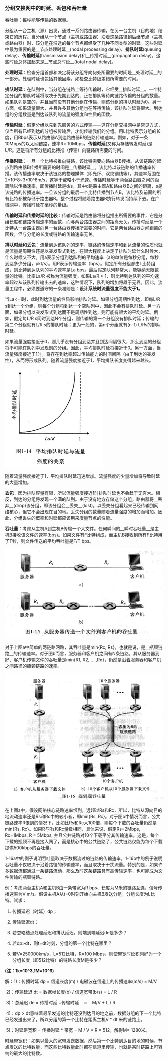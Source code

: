 ### 分组交换网中的时延、丢包和吞吐量

吞吐量：每秒能够传输的数据量。

分组从一台主机（源）出发，通过一系列路由器传输，在另一台主机（目的地）结束它的历程。当分组从一个节点（主机或路由器）沿着这条路径到后继节点（主机或路由器）时，该分组在沿途的每个节点都经受了几种不同类型的时延。这些时延中最为重要的是__节点处理时延__(nodal processing delay)、__排队时延__(queuing delay)、__传输时延__(transmission delay)和__传播时延__(propagation delay)，这些时延总体加起来是__节点总时延__(total nodal delay)。

__处理时延__：检查分组首部和决定将该分组导向何处所需要的时间是__处理时延__的一部分。处理时延也包括其他因素，如检查比特级差错所需要的时间。

__排队时延__：在队列中，当分组在链路上等待传输时，它经受__排队时延__。一个特定分组的排队时延将取决于先期到达的、正在排队等待向链路传输的分组的数量。如果队列是空的，并且当前没有其他分组在传输，则该分组的排队时延为0。另一方面，如果流量很大，并且许多其他分组也在等待传输，该排队时延将很大。到达组的分组数量是到达该队列的流量的强度和性质的函数。

__传输时延__：假定分组以先到先服务的方式传输——这在分组交换网中是常见方式，仅当所有已经到达的分组被传输后，才能传输我们的分组。用L比特表示分组的长度，用Rbps表示从路由器A到达路由器B的链路传输速率。例如，对于一条10Mbps的以太网链路，速率R= 10Mbps。__传输时延__(又称为存储转发时延)是L/R。这是将所有分组的比特推（传输）向链路所需要的时间。

__传播时延__：一旦一个比特被推向链路，该比特需要向路由器B传播。从该链路的起点到路由器B传播所需要的时间是__传播时延__。该比特以该链路的传播速率传播。该传播速率取决于该链路的物理媒体（即光纤、双绞铜线等），其速率范围在2\*10^8~3\*10^8m/s，这等于或略小于光速。传播时延等于两台路由器之间的距离除以传播速率，即传播时延是d/s，其中d是路由器A和路由器B之间的距离，s是该链路的传播速率。一旦该分组的最后一个比特传播到节点B，该比特及前面的所有比特都被存储于路由器B。整个过程将随着路由器B执行转发而持续下去。在广域网中，传播时延在毫秒的量级。

__传输时延和传播时延的比较__：传输时延是路由器将分组推出所需要的事件，它是分组长度和链路传输速率的函数，而与两台路由器之间的距离无关。传播时延是一个比特从一台路由器向另一台路由器传播所需要的时间，它是两台路由器之间距离的函数，但与分组的长度或链路的传输速率无关。

__排队时延和丢包__：流量到达该队列的速率、链路的传输速率和到达流量的性质也就是流量是周期性还是以突发形式到达，在很大程度上决定了排队时延什么时候大，什么时候又不大。用a表示分组到达队列的平均速率（a的单位是每秒分组，每秒到达多少分组，pkt/s）。用R表示传输速率（bps）。假定所有分组都由L比特组成，则比特到达队列的平均速率是La bps。最后假定队列非常大，能容纳无限数量的比特。比率La/R 被称为流量强度。如果La/R > 1，则比特到达队列的平均速率超过从该队列传输出去的速率，这种情况下，队列的增加将趋于无界。因此，流量工程中，必须要遵守的一条准则是：__设计系统时流量强度不能大于1。__

​	当La<=1时，此时到达流量的性质影响排队时延。如果分组周期性到达，即每L/R s到达一个分组，则每个分组将到达一个空队列中，因此不会有排队时延。另一方面，如果分组以突发形式到达而不是周期性到达，则可能有很大的平均时延。例如，假定每L/R s同时到达N个分组，则传输的第一个分组没有排队时延；传输的第二个分组就有L/R s的排队时延；更为一般的，第n个分组就有(n-1) L/Rs的排队时延。

​	如果流量强度接近于0，则几乎没有分组到达并且到达间隔很大，那么到达的分组将不可能在队列中发现别的分组。因此，平均排队时延将接近于0。另一方面，当流量强度接近于1时，将存在到达率超过传输能力的时间间隔（由于到达的突发性），从而将形成队列。随着流量强度接近于1，平均排队长度变得越来越长。

![Alt text](../img/201702202041.png)

随着流量强度接近于1，平均排队时延迅速增加。流量强度的少量增加将导致时延的大量增加。

__丢包__：因为排队容量有限，所以流量强度接近1时排队时延也不会趋于无穷大。相反，到达的分组将发现一个满的队列。由于没有地方存储这个分组，路由器将__丢弃__(drop)该分组，即该分组会__丢失__(lost)。以丢失分组看起来已经传输到网络核心，但它不会出现在目的地。丢失分组的数量随着流量强度的增加而增加。因此，分组丢失的概率和时延都应该用来度量节点的性能。

__吞吐量__：考虑从主机A到主机B传输一个大文件。任何瞬间的__瞬时吞吐量__是主机B接收该文件的速率(bps)。如果文件有F比特组成，而主机B接收到所有F比特用了T秒，则文件传送的平均吞吐量是F/T bps。

![Alt text](../img/201702202057.png)

对于上图a中简单的两链路网路，其吞吐量是min{Rc, Rs}，也就是说，是__瓶颈链路__的传输速率。对于图b而言，服务器和客户机之间有N条链路，其从服务器到好、客户机传输文件的吞吐量是min{R1, R2, ....,Rn}，仍然是沿着服务器和客户机之间路径的瓶颈链路的速率。

![Alt text](../img/201702202102.png)

在上图a中，假设网络核心链路速率恨到，远超过Rs和Rc，所以，比特从源向目的地流动速率还是Rs和Rc中的较小者，即min{Rs, Rc}。对于图b中情况而言，公共链路速率R恨到的情况下，比如比Rs和Rc大100倍，则每个下载的吞吐量仍然是min{Rs, Rc}。如果R与Rs和Rc量级相同，具体来说，假定Rs=2Mbps, Rc=1Mbps, R = 5Mbps, 并且公共链路对10个下载平分其传输速率。这是，每个下载的瓶颈不再是接入网了，而是核心中的公共链路了，公共链路仅能为每个下载提供500kbps的吞吐量。

1-16a中的例子说明吞吐量取决于数据流过的链路的传输速率。1-16b中的例子说明吞吐量不仅取决于沿着路径的传输速率，而且取决于干扰流量。特别的是，如果许多数据流都通过一条链路流动，那么及时这条链路具有高传输速率，也可能成为文件传输的瓶颈链路。



例：考虑两台主机A和主机B由一条带宽为R bps、长度为M米的链路互连，信号传播速率为V m/s。假设主机A从t=0时刻开始向主机B发送分组，分组长度为L比特。试求：

1) 传播延迟（时延）dp；

2) 传输延迟dt；

3) 若忽略结点处理延迟和排队延迟，则端到端延迟de是多少？

4) 若dp>dt，则t=dt时刻，分组的第一个比特在哪里？

5) 若V=250000km/s，L=512比特，R=100 Mbps，则使带宽时延积刚好为一个分组长度（即512比特）的链路长度M是多少？

**(注：1k=10^3,1M=10^6)**

解：1)：传播时延 dp = 信道长度(m) / 电磁波在信道上的传播速率(m/s) = M/V

​	2)：传输延迟 dt = 数据帧长度(b) / 信道宽带(b/s) = L / R

​	3)：总延迟 de = 传播时延 +传输时延　＝　M/V + L / R

​	4)：dp > dt意味着最早发送的比特还没到达目的地之前，数据分组的下一个比特已经发送出来了，所以分组的第一个比特在距离主机V * dt 米的链路上。

​	5)：时延带宽积 = 传播时延 * 带宽 = M / V * R = 512，解得M= 1280米。

时延带宽积：如果以最大的宽带发送数据，然后第一个比特到达目的地的时候，节点发送的比特数量，而这些比特数量此时都在信道里传输，也就是某时链路上可容纳的最大的比特数。